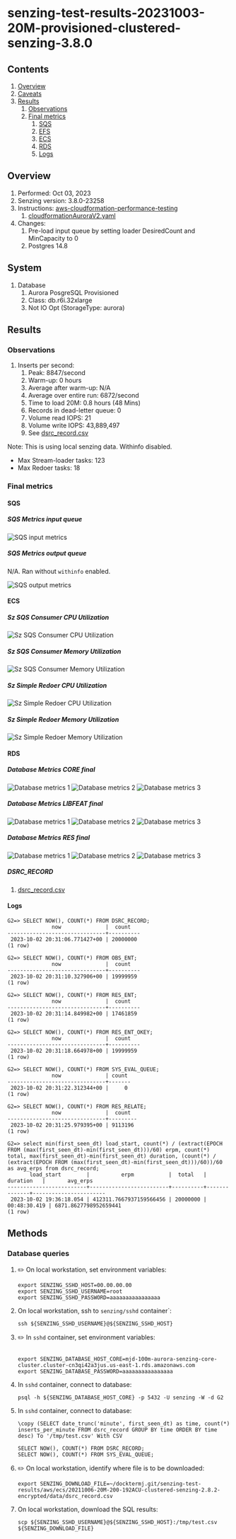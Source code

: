 # senzing-test-results-20231003-20M-provisioned-clustered-senzing-3.8.0

## Contents

1. [Overview](#overview)
1. [Caveats](#caveats)
1. [Results](#results)
    1. [Observations](#observations)
    1. [Final metrics](#final-metrics)
        1. [SQS](#sqs)
        1. [EFS](#efs)
        1. [ECS](#ecs)
        1. [RDS](#rds)
        1. [Logs](#logs)

## Overview

1. Performed: Oct 03, 2023
2. Senzing version: 3.8.0-23258
3. Instructions:
   [aws-cloudformation-performance-testing](https://github.com/Senzing/aws-cloudformation-performance-testing)
    1. [cloudformationAuroraV2.yaml](https://github.com/Senzing/aws-cloudformation-performance-testing/blob/main/cloudformationAuroraV2.yaml)
4. Changes:
    1. Pre-load input queue by setting loader DesiredCount and MinCapacity to 0
    1. Postgres 14.8

## System

1. Database
    1. Aurora PosgreSQL Provisioned
    1. Class: db.r6i.32xlarge
    1. Not IO Opt (StorageType: aurora)

## Results

### Observations

1. Inserts per second:
    1. Peak: 8847/second
    1. Warm-up: 0 hours
    1. Average after warm-up: N/A
    1. Average over entire run: 6872/second
    1. Time to load 20M: 0.8 hours (48 Mins)
    1. Records in dead-letter queue: 0
    1. Volume read IOPS:            21
    1. Volume write IOPS:   43,889,497
    1. See [dsrc_record.csv](data/dsrc_record.csv)

Note:  This is using local senzing data.  Withinfo disabled.

- Max Stream-loader tasks: 123
- Max Redoer tasks: 18

### Final metrics

#### SQS

##### SQS Metrics input queue

![SQS input metrics](images/sqs-input-metrics.png "SQS input metrics")

##### SQS Metrics output queue

N/A.  Ran without `withinfo` enabled.

![SQS output metrics](images/sqs-output-metrics.png "SQS output metrics")

#### ECS

##### Sz SQS Consumer CPU Utilization

![Sz SQS Consumer CPU Utilization](images/stream-loader-CPU-Utilization.png "Sz SQS Consumer CPU Utilization")

##### Sz SQS Consumer Memory Utilization

![Sz SQS Consumer Memory Utilization](images/stream-loader-Memory-Utilization.png "Sz SQS Consumer Memory Utilization")

##### Sz Simple Redoer CPU Utilization

![Sz Simple Redoer CPU Utilization](images/redoer-CPU-Utilization.png "Sz Simple Redoer CPU Utilization")

##### Sz Simple Redoer Memory Utilization

![Sz Simple Redoer Memory Utilization](images/redoer-Memory-Utilization.png "Sz Simple Redoer Memory Utilization")

#### RDS

##### Database Metrics CORE final

![Database metrics 1](images/database-metrics-core-1.png "Database metrics 1")
![Database metrics 2](images/database-metrics-core-2.png "Database metrics 2")
![Database metrics 3](images/database-metrics-core-3.png "Database metrics 3")

##### Database Metrics LIBFEAT final

![Database metrics 1](images/database-metrics-libfeat-1.png "Database metrics 1")
![Database metrics 2](images/database-metrics-libfeat-2.png "Database metrics 2")
![Database metrics 3](images/database-metrics-libfeat-3.png "Database metrics 3")

##### Database Metrics RES final

![Database metrics 1](images/database-metrics-res-1.png "Database metrics 1")
![Database metrics 2](images/database-metrics-res-2.png "Database metrics 2")
![Database metrics 3](images/database-metrics-res-3.png "Database metrics 3")

##### DSRC_RECORD

1. [dsrc_record.csv](data/dsrc_record.csv)

#### Logs

```
G2=> SELECT NOW(), COUNT(*) FROM DSRC_RECORD;
              now              |  count
-------------------------------+----------
 2023-10-02 20:31:06.771427+00 | 20000000
(1 row)

G2=> SELECT NOW(), COUNT(*) FROM OBS_ENT;
              now              |  count
-------------------------------+----------
 2023-10-02 20:31:10.327906+00 | 19999959
(1 row)

G2=> SELECT NOW(), COUNT(*) FROM RES_ENT;
              now              |  count
-------------------------------+----------
 2023-10-02 20:31:14.849982+00 | 17461859
(1 row)

G2=> SELECT NOW(), COUNT(*) FROM RES_ENT_OKEY;
              now              |  count
-------------------------------+----------
 2023-10-02 20:31:18.664978+00 | 19999959
(1 row)

G2=> SELECT NOW(), COUNT(*) FROM SYS_EVAL_QUEUE;
              now              | count
-------------------------------+-------
 2023-10-02 20:31:22.312344+00 |     0
(1 row)

G2=> SELECT NOW(), COUNT(*) FROM RES_RELATE;
              now              |  count
-------------------------------+---------
 2023-10-02 20:31:25.979395+00 | 9113196
(1 row)

G2=> select min(first_seen_dt) load_start, count(*) / (extract(EPOCH FROM (max(first_seen_dt)-min(first_seen_dt)))/60) erpm, count(*) total, max(first_seen_dt)-min(first_seen_dt) duration, (count(*) / (extract(EPOCH FROM (max(first_seen_dt)-min(first_seen_dt)))/60))/60 as avg_erps from dsrc_record;
       load_start        |          erpm           |  total   |   duration   |       avg_erps
-------------------------+-------------------------+----------+--------------+-----------------------
 2023-10-02 19:36:18.054 | 412311.7667937159566456 | 20000000 | 00:48:30.419 | 6871.8627798952659441
(1 row)

```

## Methods

### Database queries

1. :pencil2: On local workstation, set environment variables:

    ```console
    export SENZING_SSHD_HOST=00.00.00.00
    export SENZING_SSHD_USERNAME=root
    export SENZING_SSHD_PASSWORD=aaaaaaaaaaaaaaaa
    ```

1. On local workstation, ssh to `senzing/sshd` container`:

    ```console
    ssh ${SENZING_SSHD_USERNAME}@${SENZING_SSHD_HOST}
    ```

1. :pencil2: In `sshd` container, set environment variables:

    ```console

    export SENZING_DATABASE_HOST_CORE=mjd-100m-aurora-senzing-core-cluster.cluster-cn3qi42a3jus.us-east-1.rds.amazonaws.com
    export SENZING_DATABASE_PASSWORD=aaaaaaaaaaaaaaaa
    ```

1. In `sshd` container, connect to database:

    ```console
    psql -h ${SENZING_DATABASE_HOST_CORE} -p 5432 -U senzing -W -d G2
    ```

1. In `sshd` container, connect to database:

    ```console
    \copy (SELECT date_trunc('minute', first_seen_dt) as time, count(*) inserts_per_minute FROM dsrc_record GROUP BY time ORDER BY time desc) To '/tmp/test.csv' With CSV

    SELECT NOW(), COUNT(*) FROM DSRC_RECORD;
    SELECT NOW(), COUNT(*) FROM SYS_EVAL_QUEUE;
    ```

1. :pencil2: On local workstation, identify where file is to be downloaded:

    ```console
    export SENZING_DOWNLOAD_FILE=~/docktermj.git/senzing-test-results/aws/ecs/20211006-20M-200-192ACU-clustered-senzing-2.8.2-encrypted/data/dsrc_record.csv
    ```

1. On local workstation, download the SQL results:

    ```console
    scp ${SENZING_SSHD_USERNAME}@${SENZING_SSHD_HOST}:/tmp/test.csv ${SENZING_DOWNLOAD_FILE}
    ```
